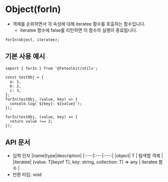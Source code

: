 # Object(forIn)

- 객체를 순회하면서 각 속성에 대해 iteratee 함수를 호출하는 함수입니다.
  - iteratee 함수에 false를 리턴하면 이 함수의 실행이 종료됩니다.

```tsx
forIn(object, iteratee);
```

## 기본 사용 예시

```tsx
import { forIn } from '@fetoolkit/utils';

const testObj = {
  a: 1,
  b: 2,
  c: 3,
};
forIn(testObj, (value, key) => {
  console.log(`${key}: ${value}`);
});

forIn(testObj, (value, key) => {
  return value !== 2;
});
```

## API 문서

- 입력 인자
  |name|type|description|
  |:---:|:---|:---:|
  |object| T | 탐색할 객체 |
  |iteratee| (value: T[keyof T], key: string, collection: T) => any | iteratee 함수 |
- 반환 타입: void
